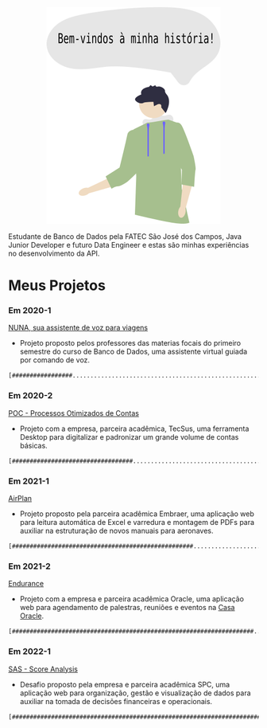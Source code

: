 <p align="center"> <img src="img/eu.png" class="center" width=350/> </p>

Estudante de Banco de Dados pela FATEC São José dos Campos, Java Junior Developer e futuro Data Engineer e estas são minhas experiências no desenvolvimento da API.

# Meus Projetos

### Em 2020-1
[NUNA, sua assistente de voz para viagens ](https://github.com/jef771/portfolio/blob/main/PROJETO_1.md)
- Projeto proposto pelos professores das materias focais do primeiro semestre do curso de Banco de Dados, uma assistente virtual guiada por comando de voz.

```
[#################...................................................................................17%]
```


### Em 2020-2
[POC - Processos Otimizados de Contas ](https://github.com/jef771/portfolio/blob/main/PROJETO_2.md)
- Projeto com a empresa, parceira acadêmica, TecSus, uma ferramenta Desktop para digitalizar e padronizar um grande volume de contas básicas.

```
[##################################..................................................................34%]
```

### Em 2021-1
[AirPlan ](https://github.com/jef771/portfolio/blob/main/PROJETO_3.md)
- Projeto proposto pela parceira acadêmica Embraer, uma aplicação web para leitura automática de Excel e varredura e montagem de PDFs para auxiliar na estruturação de novos manuais para aeronaves.

```
[###################################################.................................................51%]
```

### Em 2021-2
[Endurance ](https://github.com/jef771/portfolio/blob/main/PROJETO_4.md)
- Projeto com a empresa e parceira acadêmica Oracle, uma aplicação web para agendamento de palestras, reuniões e eventos na [Casa Oracle](https://blogs.oracle.com/oracle-brasil/post/casa-oracle-abre-as-portas-para-a-inovacao-em-sao-paulo).

```
[####################################################################................................68%]
```

### Em 2022-1
[SAS - Score Analysis ](https://github.com/jef771/portfolio/blob/main/PROJETO_5.md)
- Desafio proposto pela empresa e parceira acadêmica SPC, uma aplicação web para organização, gestão e visualização de dados para auxiliar na tomada de decisões financeiras e operacionais.

```
[#####################################################################################...............85%]
```


